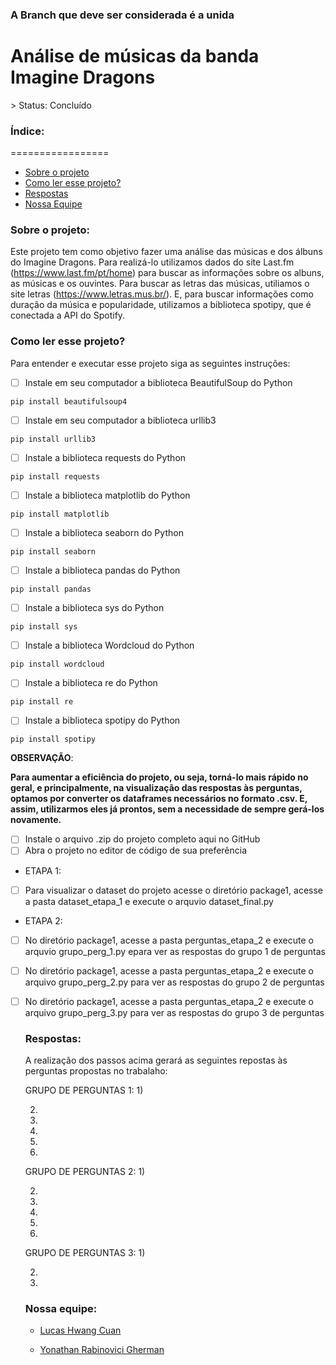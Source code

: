 <h3> A Branch que deve ser considerada é a <strong>unida</strong></h3>



<h1>Análise de músicas da banda Imagine Dragons</h1>
> Status: Concluído

<h3>Índice:</h3>
=================

   * [Sobre o projeto](#sobre)
   * [Como ler esse projeto?](#como-ler)
   * [Respostas](#respostas)
   * [Nossa Equipe](#equipe)



<h3 id=sobre>Sobre o projeto:</h3>

Este projeto tem como objetivo fazer uma análise das músicas e dos álbuns do Imagine Dragons.
Para realizá-lo utilizamos dados do site Last.fm (https://www.last.fm/pt/home) para buscar as informações sobre os albuns, as músicas e os ouvintes.
Para buscar as letras das músicas, utiliamos o site letras (https://www.letras.mus.br/).
E, para buscar informações como duração da música e popularidade, utilizamos a biblioteca spotipy, que é conectada a API do Spotify.


<h3 id=como-ler>Como ler esse projeto?</h3>
Para entender e executar esse projeto siga as seguintes instruções:
  
- [ ] Instale em seu computador a biblioteca BeautifulSoup do Python
  
```
pip install beautifulsoup4
```

- [ ] Instale em seu computador a biblioteca urllib3
  
```
pip install urllib3
``` 
- [ ] Instale a biblioteca requests do Python
  
```
pip install requests
```
  
- [ ] Instale a biblioteca matplotlib do Python
  
```
pip install matplotlib
```
  
- [ ] Instale a biblioteca seaborn do Python
  
```
pip install seaborn
```

- [ ] Instale a biblioteca pandas do Python
  
```
pip install pandas
```

- [ ] Instale a biblioteca sys do Python
  
```
pip install sys
```


- [ ] Instale a biblioteca Wordcloud do Python
  
```
pip install wordcloud
```

- [ ] Instale a biblioteca re do Python
  
```
pip install re
```

- [ ] Instale a biblioteca spotipy do Python
  
```
pip install spotipy
```

<strong>OBSERVAÇÃO</strong>:

<strong>Para aumentar a eficiência do projeto, ou seja, torná-lo mais rápido no geral, e principalmente, na visualização das respostas às perguntas, optamos por
converter os dataframes necessários no formato .csv. E, assim, utilizarmos eles já prontos, sem a necessidade de sempre gerá-los novamente.</strong>


- [ ] Instale o arquivo .zip do projeto completo aqui no GitHub
- [ ] Abra o projeto no editor de código de sua preferência
- ETAPA 1:
- [ ] Para visualizar o dataset do projeto acesse o diretório package1, acesse a pasta dataset_etapa_1 e execute o arquvio dataset_final.py 
- ETAPA 2:
- [ ] No diretório package1, acesse a pasta perguntas_etapa_2 e execute o arquvio grupo_perg_1.py epara ver as respostas do grupo 1 de perguntas
- [ ] No diretório package1, acesse a pasta perguntas_etapa_2 e execute o arquivo grupo_perg_2.py para ver as respostas do grupo 2 de perguntas
- [ ] No diretório package1, acesse a pasta perguntas_etapa_2 e execute o arquivo grupo_perg_3.py para ver as respostas do grupo 3 de perguntas


  <h3 id=respostas>Respostas:</h3>

  A realização dos passos acima gerará as seguintes repostas às perguntas propostas no trabalaho:
  
  GRUPO DE PERGUNTAS 1:
  1)
  
  
  2)
  
  
  3)
  
  
  4)
  
  
  5)
  
  
  6)
  
  GRUPO DE PERGUNTAS 2:
  1)
  
  
  2)
  
  
  3)
  
  
  4)
  
  
  5)
  
  
  6)
  
  
  GRUPO DE PERGUNTAS 3:
  1)
  
  
  2)
  
  
  3)
  
  
  <h3 id=equipe>Nossa equipe:</h3>
  
  
  * [Lucas Hwang Cuan](https://github.com/Lhc128)

  * [Yonathan Rabinovici Gherman](https://github.com/yonirg)
   
